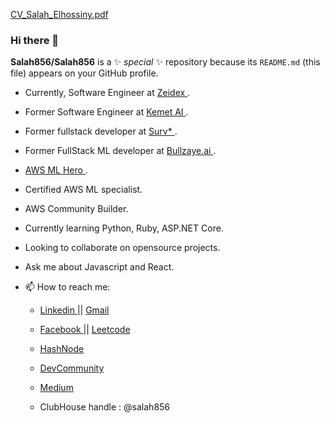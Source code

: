 [CV_Salah_Elhossiny.pdf](https://github.com/Salah856/Salah856/files/7592488/CV_Salah_Elhossiny.pdf)     
                                                                         
### Hi there 👋                                                                                                  
                                                                                                                                        
**Salah856/Salah856** is a ✨  _special_  ✨ repository because its `README.md` (this file) appears on your GitHub profile.

- Currently, Software Engineer at <a href="https://www.linkedin.com/company/zeidex/"> Zeidex </a> . 
- Former Software Engineer at <a href="https://www.masterlinux.net/"> Kemet AI </a> . 
- Former fullstack developer at <a href="https://www.survbetter.com/"> Surv* </a> .
- Former FullStack ML developer at <a href="https://www.crunchbase.com/organization/bullzaye-ai"> Bullzaye.ai </a> . 

- <a href="https://aws.amazon.com/developer/community/heroes/salah-elhossiny/"> AWS ML Hero </a>. 
- Certified AWS ML specialist.                                
- AWS Community Builder.                                                                                                
                                                                                                                              
- Currently learning Python, Ruby, ASP.NET Core. 
- Looking to collaborate on opensource projects.   
      
- Ask me about Javascript and React.    

<!-- https://mehdihadeli.github.io/awesome-software-architecture/  -->

      
- 📫 How to reach me:              

  - <a href="https://www.linkedin.com/in/salah-elhossiny/"> Linkedin </a>  || <a href="mailto:salah.othman.elhossiny@gmail.com"> Gmail </a>  
   
  - <a href="https://www.facebook.com/salah.elhossiny.315"> Facebook </a> || <a href="https://leetcode.com/user0065w/"> Leetcode </a>
  
  - <a href="https://hashnode.com/@Salah856"> HashNode </a> 
     
  - <a href="https://dev.to/salah856"> DevCommunity </a> 
  
  -  <a href="https://medium.com/@salah.othman.elhossiny"> Medium </a>
   
  - ClubHouse handle : @salah856       





